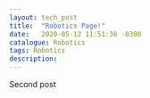 ```yaml
---
layout: tech_post
title:  "Robotics Page!"
date:   2020-05-12 11:51:36 -0300
catalogue: Robotics
tags: Robotics
description: 
---
```

Second post
